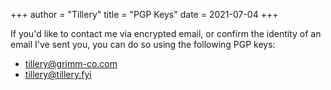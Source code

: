 +++
author = "Tillery"
title = "PGP Keys"
date = 2021-07-04
+++

If you'd like to contact me via encrypted email, or confirm the identity of an email I've sent you, you can do so using the following PGP keys:

* [tillery@grimm-co.com](/pgp/tillery@grimm-co.com.asc)
* [tillery@tillery.fyi](/pgp/tillery@tillery.fyi.asc)

